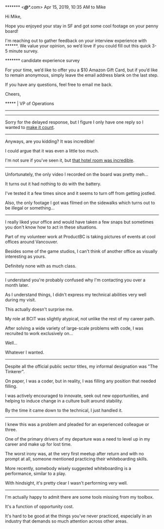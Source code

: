 
******* <*****@******.com>
Apr 15, 2019, 10:35 AM
to Mike

Hi Mike,

Hope you enjoyed your stay in SF and got some cool footage on your penny board!

I'm reaching out to gather feedback on your interview experience with ******.  We value your opinion, so we’d love if you could fill out this quick 3-5 minute survey.

******* candidate experience survey

For your time, we’d like to offer you a $10 Amazon Gift Card, but if you’d like to remain anonymous, simply leave the email address blank on the last step.

If you have any questions, feel free to email me back. 

Cheers,

***** | VP of Operations

---
---

Sorry for the delayed response, but I figure I only have one reply so I wanted to [make it count](https://magic-table.netlify.com).

---

Anyways, are you kidding?  It was incredible!  

I could argue that it was even a little too much.  

I'm not sure if you've seen it, but [that hotel room was incredible](https://youtube.com).

---

Unfortunately, the only video I recorded on the board was pretty meh...  

It turns out it had nothing to do with the battery.  

I've tested it a few times since and it seems to turn off from getting jostled.  

Also, the only footage I got was filmed on the sidewalks which turns out to be illegal or something...

---

I really liked your office and would have taken a few snaps but sometimes you don't know how to act in these situations.

Part of my volunteer work at ProductBC is taking pictures of events at cool offices around Vancouver.  

Besides some of the game studios, I can't think of another office as visually interesting as yours.  

Definitely none with as much class.

---

I understand you're probably confused why I'm contacting you over a month later.  

As I understand things, I didn't express my technical abilities very well during my visit. 

This actually doesn't surprise me.  

My role at BCIT was slightly atypical, not unlike the rest of my career path.  

After solving a wide variety of large-scale problems with code, I was recruited to work exclusively on... 

Well... 

Whatever I wanted.

---

Despite all the official public sector titles, my informal designation was "The Tinkerer".  

On paper, I was a coder, but in reality, I was filling any position that needed filling. 

I was actively encouraged to innovate, seek out new opportunities, and helping to induce change in a culture built around stability.

By the time it came down to the technical, I just handled it.

---

I knew this was a problem and pleaded for an experienced colleague or three.  

One of the primary drivers of my departure was a need to level up in my career and make up for lost time.

The worst irony was, at the very first meetup after return and with no prompt at all, someone mentioned practicing their whiteboarding skills.  

More recently, somebody wisely suggested whiteboarding is a performance, similar to a play.  

With hindsight, it's pretty clear I wasn't performing very well.

---

I'm actually happy to admit there are some tools missing from my toolbox.  

It's a function of opportunity cost.    

It's hard to be good at the things you've never practiced, especially in an industry that demands so much attention across other areas.